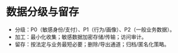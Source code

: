 ﻿# 数据分级与留存

- 分级：P0（敏感身份/支付）、P1（行为/画像）、P2（一般业务数据）。
- 加工：最小化收集；敏感数据加密存储/传输；访问审计。
- 留存：按法定与业务最短必要；删除/导出通道；归档/匿名化策略。

